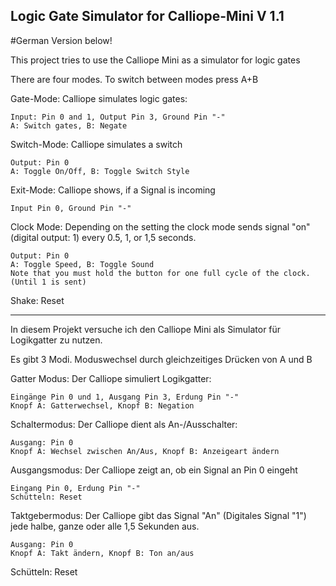 ## Logic Gate Simulator for Calliope-Mini V 1.1
#German Version below! 

This project tries to use the Calliope Mini as a simulator for logic gates

There are four modes. To switch between modes press A+B

Gate-Mode: Calliope simulates logic gates:

    Input: Pin 0 and 1, Output Pin 3, Ground Pin "-"
    A: Switch gates, B: Negate

Switch-Mode: Calliope simulates a switch

    Output: Pin 0
    A: Toggle On/Off, B: Toggle Switch Style

Exit-Mode: Calliope shows, if a Signal is incoming

    Input Pin 0, Ground Pin "-"

Clock Mode: Depending on the setting the clock mode sends signal "on" (digital output: 1) every 0.5, 1, or 1,5 seconds.

	Output: Pin 0
	A: Toggle Speed, B: Toggle Sound
	Note that you must hold the button for one full cycle of the clock. (Until 1 is sent)

Shake: Reset

---

In diesem Projekt versuche ich den Calliope Mini als Simulator für Logikgatter zu nutzen.

Es gibt 3 Modi. Moduswechsel durch gleichzeitiges Drücken von A und B

Gatter Modus: Der Calliope simuliert Logikgatter:

    Eingänge Pin 0 und 1, Ausgang Pin 3, Erdung Pin "-"
    Knopf A: Gatterwechsel, Knopf B: Negation

Schaltermodus: Der Calliope dient als An-/Ausschalter:

    Ausgang: Pin 0
    Knopf A: Wechsel zwischen An/Aus, Knopf B: Anzeigeart ändern

Ausgangsmodus: Der Calliope zeigt an, ob ein Signal an Pin 0 eingeht

    Eingang Pin 0, Erdung Pin "-"
    Schütteln: Reset
    
Taktgebermodus: Der Calliope gibt das Signal "An" (Digitales Signal "1") jede halbe, ganze oder alle 1,5 Sekunden aus.

    Ausgang: Pin 0
    Knopf A: Takt ändern, Knopf B: Ton an/aus
 

Schütteln: Reset